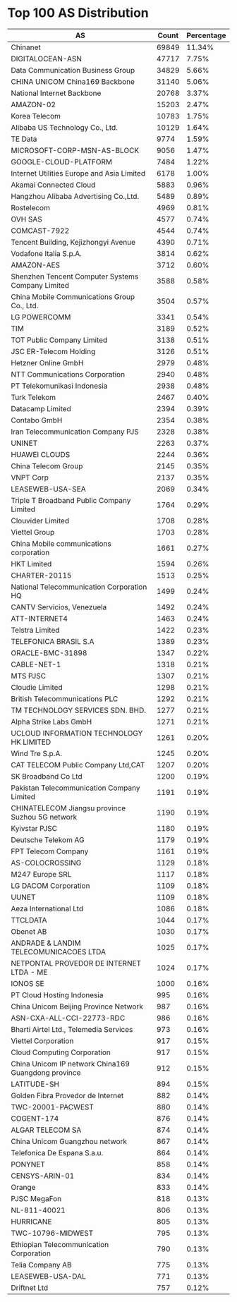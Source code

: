 # Top 100 AS Distribution
| AS | Count | Percentage |
|----|----|----|
| Chinanet | 69849 | 11.34% |
| DIGITALOCEAN-ASN | 47717 | 7.75% |
| Data Communication Business Group | 34829 | 5.66% |
| CHINA UNICOM China169 Backbone | 31140 | 5.06% |
| National Internet Backbone | 20768 | 3.37% |
| AMAZON-02 | 15203 | 2.47% |
| Korea Telecom | 10783 | 1.75% |
| Alibaba US Technology Co., Ltd. | 10129 | 1.64% |
| TE Data | 9774 | 1.59% |
| MICROSOFT-CORP-MSN-AS-BLOCK | 9056 | 1.47% |
| GOOGLE-CLOUD-PLATFORM | 7484 | 1.22% |
| Internet Utilities Europe and Asia Limited | 6178 | 1.00% |
| Akamai Connected Cloud | 5883 | 0.96% |
| Hangzhou Alibaba Advertising Co.,Ltd. | 5489 | 0.89% |
| Rostelecom | 4969 | 0.81% |
| OVH SAS | 4577 | 0.74% |
| COMCAST-7922 | 4544 | 0.74% |
| Tencent Building, Kejizhongyi Avenue | 4390 | 0.71% |
| Vodafone Italia S.p.A. | 3814 | 0.62% |
| AMAZON-AES | 3712 | 0.60% |
| Shenzhen Tencent Computer Systems Company Limited | 3588 | 0.58% |
| China Mobile Communications Group Co., Ltd. | 3504 | 0.57% |
| LG POWERCOMM | 3341 | 0.54% |
| TIM | 3189 | 0.52% |
| TOT Public Company Limited | 3138 | 0.51% |
| JSC ER-Telecom Holding | 3126 | 0.51% |
| Hetzner Online GmbH | 2979 | 0.48% |
| NTT Communications Corporation | 2940 | 0.48% |
| PT Telekomunikasi Indonesia | 2938 | 0.48% |
| Turk Telekom | 2467 | 0.40% |
| Datacamp Limited | 2394 | 0.39% |
| Contabo GmbH | 2354 | 0.38% |
| Iran Telecommunication Company PJS | 2328 | 0.38% |
| UNINET | 2263 | 0.37% |
| HUAWEI CLOUDS | 2244 | 0.36% |
| China Telecom Group | 2145 | 0.35% |
| VNPT Corp | 2137 | 0.35% |
| LEASEWEB-USA-SEA | 2069 | 0.34% |
| Triple T Broadband Public Company Limited | 1764 | 0.29% |
| Clouvider Limited | 1708 | 0.28% |
| Viettel Group | 1703 | 0.28% |
| China Mobile communications corporation | 1661 | 0.27% |
| HKT Limited | 1594 | 0.26% |
| CHARTER-20115 | 1513 | 0.25% |
| National Telecommunication Corporation HQ | 1499 | 0.24% |
| CANTV Servicios, Venezuela | 1492 | 0.24% |
| ATT-INTERNET4 | 1463 | 0.24% |
| Telstra Limited | 1422 | 0.23% |
| TELEFONICA BRASIL S.A | 1389 | 0.23% |
| ORACLE-BMC-31898 | 1347 | 0.22% |
| CABLE-NET-1 | 1318 | 0.21% |
| MTS PJSC | 1307 | 0.21% |
| Cloudie Limited | 1298 | 0.21% |
| British Telecommunications PLC | 1292 | 0.21% |
| TM TECHNOLOGY SERVICES SDN. BHD. | 1277 | 0.21% |
| Alpha Strike Labs GmbH | 1271 | 0.21% |
| UCLOUD INFORMATION TECHNOLOGY HK LIMITED | 1261 | 0.20% |
| Wind Tre S.p.A. | 1245 | 0.20% |
| CAT TELECOM Public Company Ltd,CAT | 1207 | 0.20% |
| SK Broadband Co Ltd | 1200 | 0.19% |
| Pakistan Telecommunication Company Limited | 1191 | 0.19% |
| CHINATELECOM Jiangsu province Suzhou 5G network | 1190 | 0.19% |
| Kyivstar PJSC | 1180 | 0.19% |
| Deutsche Telekom AG | 1179 | 0.19% |
| FPT Telecom Company | 1161 | 0.19% |
| AS-COLOCROSSING | 1129 | 0.18% |
| M247 Europe SRL | 1117 | 0.18% |
| LG DACOM Corporation | 1109 | 0.18% |
| UUNET | 1109 | 0.18% |
| Aeza International Ltd | 1086 | 0.18% |
| TTCLDATA | 1044 | 0.17% |
| Obenet AB | 1030 | 0.17% |
| ANDRADE & LANDIM TELECOMUNICACOES LTDA | 1025 | 0.17% |
| NETPONTAL PROVEDOR DE INTERNET LTDA - ME | 1024 | 0.17% |
| IONOS SE | 1000 | 0.16% |
| PT Cloud Hosting Indonesia | 995 | 0.16% |
| China Unicom Beijing Province Network | 987 | 0.16% |
| ASN-CXA-ALL-CCI-22773-RDC | 986 | 0.16% |
| Bharti Airtel Ltd., Telemedia Services | 973 | 0.16% |
| Viettel Corporation | 917 | 0.15% |
| Cloud Computing Corporation | 917 | 0.15% |
| China Unicom IP network China169 Guangdong province | 912 | 0.15% |
| LATITUDE-SH | 894 | 0.15% |
| Golden Fibra Provedor de Internet | 882 | 0.14% |
| TWC-20001-PACWEST | 880 | 0.14% |
| COGENT-174 | 876 | 0.14% |
| ALGAR TELECOM SA | 874 | 0.14% |
| China Unicom Guangzhou network | 867 | 0.14% |
| Telefonica De Espana S.a.u. | 864 | 0.14% |
| PONYNET | 858 | 0.14% |
| CENSYS-ARIN-01 | 834 | 0.14% |
| Orange | 833 | 0.14% |
| PJSC MegaFon | 818 | 0.13% |
| NL-811-40021 | 806 | 0.13% |
| HURRICANE | 805 | 0.13% |
| TWC-10796-MIDWEST | 795 | 0.13% |
| Ethiopian Telecommunication Corporation | 790 | 0.13% |
| Telia Company AB | 775 | 0.13% |
| LEASEWEB-USA-DAL | 771 | 0.13% |
| Driftnet Ltd | 757 | 0.12% |
